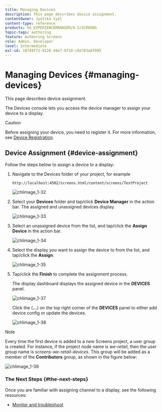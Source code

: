 ```yaml
---
title: Managing Devices
description: This page describes device assignment.
contentOwner: Jyotika syal
content-type: reference
products: SG_EXPERIENCEMANAGER/6.5/SCREENS
topic-tags: authoring
feature: Authoring Screens
role: Admin, Developer
level: Intermediate
exl-id: 10749ff2-9128-44e7-9f10-c8e783a6f695
---
```

# Managing Devices {#managing-devices}

This page describes device assignment.

The Devices console lets you access the device manager to assign your device to a display.

>[!CAUTION]
>
>Before assigning your device, you need to register it. For more information, see [Device Registration](device-registration.md).

## Device Assignment {#device-assignment}

Follow the steps below to assign a device to a display:

1. Navigate to the Devices folder of your project, for example

   `http://localhost:4502/screens.html/content/screens/TestProject`

   ![chlimage_1-32](assets/chlimage_1-32.png)

1. Select your **Devices** folder and tap/click **Device Manager** in the action bar. The assigned and unassigned devices display.

   ![chlimage_1-33](assets/chlimage_1-33.png)

1. Select an unassigned device from the list, and tap/click the **Assign Device** in the action bar.

   ![chlimage_1-34](assets/chlimage_1-34.png)

1. Select the display you want to assign the device to from the list, and tap/click the **Assign**.

   ![chlimage_1-35](assets/chlimage_1-35.png)

1. Tap/click the **Finish** to complete the assignment process.


   The display dashboard displays the assigned device in the **DEVICES** panel.

   ![chlimage_1-37](assets/chlimage_1-37.png)

   Click the (**...**) on the top right corner of the **DEVICES** panel to either add device config or update the devices.

   ![chlimage_1-38](assets/chlimage_1-38.png)

>[!NOTE]
>
>Every time the first device is added to a new Screens project, a user group is created.
>For instance, if the project node name is *we-retail*, then the user group name is *screens-we-retail-devices*.
>This group will be added as a member of the **Contributors** group, as shown in the figure below:

![chlimage_1-39](assets/chlimage_1-39.png)

### The Next Steps {#the-next-steps}

Once you are familiar with assigning channel to a display, see the following resources:

* [Monitor and troubleshoot](monitoring-screens.md)
